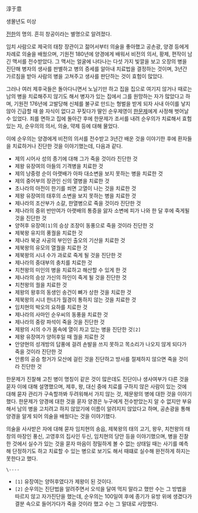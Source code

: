 淳于意

생몰년도 미상

[전한](%EC%A0%84%ED%95%9C.md)의 명의. 흔히 창공이라는 별명으로 알려졌다.

임치 사람으로 제국의 태창 장관이고 젊어서부터 의술을 좋아했고 공손광, 양경 등에게 차례로 의술을 배웠으며, 기원전 180년에 양경에게
배워서 비전의 의서, 황제, 편작이 남긴 맥서를 전수받았다. 그 맥서는 얼굴에 나타나는 다섯 가지 빛깔을 보고 오장의 병을 진단해 병자의
생사를 판별하고 병의 증세를 알아내 치료법을 결정하는 것이며, 3년간 가르침을 받아 사람의 병을 고쳐주고 생사를 판단하는 것이 효험이
많았다.

그러나 여러 제후국들은 돌아다니면서 노닐기만 하고 집을 집으로 여기지 않거나 때로는 남의 병을 치료해주지 않기도 해서 병자가 있는 집에서
그를 원망하는 자가 많았다고 하며, 기원전 176년에 고발당해 신체를 불구로 만드는 형벌을 받게 되자 사내 아이를 낳지 않아 긴급할 때 쓸
자식이 없다고 꾸짖다가 딸인 순우제영이 [한문제](%ED%95%9C%EB%AC%B8%EC%A0%9C.md)에게 사정해 벗어날 수
있었다. 죄를 면하고 집에 돌아간 후에 한문제가 조서를 내려 순우의가 치료해서 효험있는 자, 순우의의 의서, 의술, 약제 등에 대해 물었다.

이에 순우의는 양경에게 비전의 의서를 전수받고 3년간 배운 것을 이야기한 후에 환자들을 치료하거나 진단한 것을 이야기했는데, 다음과 같다.

  * 제의 시어사 성의 종기에 대해 그가 죽을 것이라 진단한 것
  * 제왕 유장여의 아들의 기격병을 치료한 것
  * 제의 낭중령 순이 아랫배가 아파 대소변을 보지 못하는 병을 치료한 것
  * 제의 중어부의 장관인 신의 열병을 치료한 것
  * 초나라의 아전이 한기를 쐬면 고열이 나는 것을 치료한 것
  * 제왕 유장여의 태후의 소변을 보지 못하는 병을 치료한 것
  * 제나라의 조산부가 소갈, 한열병으로 죽을 것이라 진단한 것
  * 제나라의 중위 반만여가 아랫배의 통증을 앓자 소변에 피가 나와 한 달 후에 죽게될 것을 진단한 것
  * 양허후 유장여`[1]`의 승상 조장이 동풍으로 죽을 것이라 진단한 것
  * 제북왕 유지의 풍궐을 치료한 것
  * 제나라 북궁 사공의 부인인 출오의 기산을 치료한 것
  * 제북왕의 유모의 열궐을 치료한 것
  * 제북왕의 시녀 수가 과로로 죽게 될 것을 진단한 것
  * 제나라의 중대부의 충치를 치료한 것
  * 치천왕의 미인의 병을 치료하고 해산할 수 있게 한 것
  * 제나라의 승상 가신의 하인이 죽게 될 것을 진단한 것
  * 치천왕의 궐을 치료한 것
  * 제왕의 왕후의 동생인 송건이 뼈가 상한 것을 치료한 것
  * 제북왕의 시녀 한녀가 월경이 통하지 않는 것을 치료한 것
  * 임치현의 박오의 요하를 치료한 것
  * 제나라의 사마인 순우씨의 동풍을 치료한 것
  * 제나라의 중랑 파석이 죽을 것을 진단한 것
  * 제왕의 시의 수가 몸속에 열이 차고 있는 병을 진단한 것`[2]`
  * 제왕 유장여가 양허후일 때 궐을 치료한 것
  * 안양현의 성개방의 답풍에 걸려 손발을 쓰지 못하고 목소리가 나오지 않게 되다가 죽을 것이라 진단한 것
  * 안릉의 공승 항거가 모산에 걸린 것을 진단하고 방사를 절제하지 않으면 죽을 것이라 진단한 것  

한문제가 진찰해 고친 병이 명칭이 같은 것이 많은데도 진단이나 생사여부가 다른 것을 묻자 이에 대해 설명했으며, 제후, 왕, 대신 중에
치료를 구하지 않은 사람이 있는 것에 대해 묻자 관리가 구속할까봐 두려워해서 가지 않는 것, 제문왕의 병에 대한 것을 이야기했다. 한문제가
양경에 대한 것을 묻자 양경은 누구에게 전수받았는지 알 수 없지만 부유해서 남의 병을 고치려고 하지 않았기에 이름이 알려지지 않았다고 하며,
공손광을 통해 양경을 알게 되어 의술을 배웠다는 것을 이야기했다.

의술을 사사받은 자에 대해 묻자 임치현의 송읍, 제북왕의 태의 고기, 왕우, 치천왕의 태창의 마장인 풍신, 고영후의 집사인 두신, 임치현의
당안 등을 이야기했으며, 병을 진찰한 것에서 실수가 있는 것을 묻자 마음이 정밀하게 볼 수 없는 상태일 때는 사기를 예측해 단정하기도 하고
치료할 수 있는 병으로 보기도 해서 때떄로 실수해 완전하게 하지는 못한다고 했다.

`\----`

  * `[1]` 유장여는 양허후였다가 제왕이 된 것이다.
  * `[2]` 순우의는 진단법을 알려주면서 오석을 달여 먹지 말라고 했만 수는 그 방법을 따르지 않고 자가진단을 했는데, 순우의는 100일여 후에 종기가 유방 위에 생겼다가 결분 속으로 들어가다가 죽을 것이라 했고 수는 그 말대로 사망했다.

